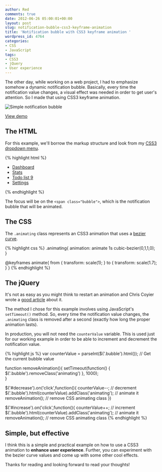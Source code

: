 ```yaml
---
author: Red
comments: true
date: 2012-06-26 05:00:01+00:00
layout: post
slug: notification-bubble-css3-keyframe-animation
title: 'Notification bubble with CSS3 keyframe animation '
wordpress_id: 4764
categories:
- CSS
- JavaScript
tags:
- CSS3
- jQuery
- User experience
---
```


The other day, while working on a web project, I had to emphasize somehow a dynamic notification bubble. Basically, every time the notification value changes, a visual effect was needed in order to get user's attention. So I made that using CSS3 keyframe animation.

![Simple notification bubble](http://www.red-team-design.com/wp-content/uploads/2012/06/notification-bubble-animation.png)

<!-- more -->

[View demo](http://www.red-team-design.com/wp-content/uploads/2012/06/notification-bubble-css3-keyframe-animation-demo.html)


## The HTML

For this example, we'll borrow the markup structure and look from my [CSS3 dropdown menu](http://www.red-team-design.com/css3-animated-dropdown-menu).    

{% highlight html %}
<ul class="menu">
    <li><a href="">Dashboard</a></li>
    <li><a href="">Stats</a></li>
    <li>
        <a href="">
            Todo list
            <span class="bubble">9</span>
        </a>
    </li>
    <li><a href="">Settings</a></li>
</ul>
{% endhighlight %}

The focus will be on the `<span class="bubble">`, which is the notification bubble that will be animated.

## The CSS

The `.animating` class represents an CSS3 animation that uses a [bezier curve](http://cubic-bezier.com/#0,1,1,0).

{% highlight css %}
.animating{
    animation: animate 1s cubic-bezier(0,1,1,0);            
}

@keyframes animate{
    from {
       transform: scale(1);
    }
    to {
       transform: scale(1.7);
    }
}
{% endhighlight %}

## The jQuery

It's not as easy as you might think to restart an animation and Chris Coyier wrote a [good article](http://css-tricks.com/restart-css-animation/) about it.

The method I chose for this example involves using JavaScript's `setTimeout()` method. So, every time the notification value changes, the `.animating` class is removed after a second (exactly how long the proper animation lasts). 

In production, you will not need the `counterValue` variable. This is used just for our working example in order to be able to increment and decrement the notification value.

{% highlight js %}
var counterValue = parseInt($('.bubble').html()); // Get the current bubble value

function removeAnimation(){
    setTimeout(function() {
        $('.bubble').removeClass('animating')
    }, 1000);           
}

$('#decrease').on('click',function(){
    counterValue--; // decrement
    $('.bubble').html(counterValue).addClass('animating'); // animate it
    removeAnimation(); // remove CSS animating class
})

$('#increase').on('click',function(){
    counterValue++; // increment
    $('.bubble').html(counterValue).addClass('animating'); // animate it
        removeAnimation(); // remove CSS animating class 
{% endhighlight %}

## Simple, but effective

I think this is a simple and practical example on how to use a CSS3 animation to **enhance user experience**. Further, you can experiment with the bezier curve values and come up with some other cool effects.

Thanks for reading and looking forward to read your thoughts!